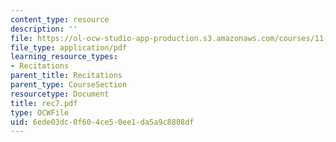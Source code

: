 ```yaml
---
content_type: resource
description: ''
file: https://ol-ocw-studio-app-production.s3.amazonaws.com/courses/11-204-planning-communications-and-digital-media-fall-2004/6ede03dc0f604ce50ee1da5a9c8808df_rec7.pdf
file_type: application/pdf
learning_resource_types:
- Recitations
parent_title: Recitations
parent_type: CourseSection
resourcetype: Document
title: rec7.pdf
type: OCWFile
uid: 6ede03dc-0f60-4ce5-0ee1-da5a9c8808df
---
```


